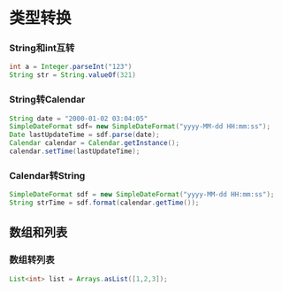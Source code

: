 # 类型转换
### String和int互转
```java
int a = Integer.parseInt("123")
String str = String.valueOf(321)
```

### String转Calendar
```java
String date = "2000-01-02 03:04:05"
SimpleDateFormat sdf= new SimpleDateFormat("yyyy-MM-dd HH:mm:ss");
Date lastUpdateTime = sdf.parse(date);
Calendar calendar = Calendar.getInstance();
calendar.setTime(lastUpdateTime);
```

### Calendar转String
```java
SimpleDateFormat sdf = new SimpleDateFormat("yyyy-MM-dd HH:mm:ss");
String strTime = sdf.format(calendar.getTime());
```

## 数组和列表
### 数组转列表
```java
List<int> list = Arrays.asList([1,2,3]);
```